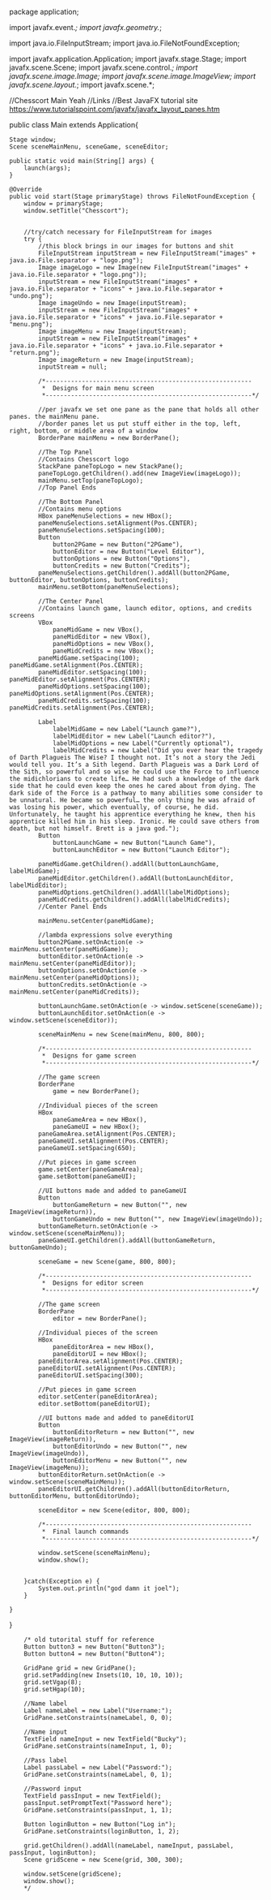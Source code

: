 package application;

import javafx.event.*;
import javafx.geometry.*;

import java.io.FileInputStream;
import java.io.FileNotFoundException;

import javafx.application.Application;
import javafx.stage.Stage;
import javafx.scene.Scene;
import javafx.scene.control.*;
import javafx.scene.image.Image;
import javafx.scene.image.ImageView;
import javafx.scene.layout.*;
import javafx.scene.*;

//Chesscort Main Yeah
//Links
//Best JavaFX tutorial site https://www.tutorialspoint.com/javafx/javafx_layout_panes.htm


public class Main extends Application{
	
	Stage window;
	Scene sceneMainMenu, sceneGame, sceneEditor;
	
	public static void main(String[] args) {
		launch(args);
	}
	
	@Override
	public void start(Stage primaryStage) throws FileNotFoundException {
		window = primaryStage;
		window.setTitle("Chesscort");
		
		
		//try/catch necessary for FileInputStream for images
		try {
			//this block brings in our images for buttons and shit
			FileInputStream inputStream = new FileInputStream("images" + java.io.File.separator + "logo.png");
			Image imageLogo = new Image(new FileInputStream("images" + java.io.File.separator + "logo.png"));
			inputStream = new FileInputStream("images" + java.io.File.separator + "icons" + java.io.File.separator + "undo.png");
			Image imageUndo = new Image(inputStream);
			inputStream = new FileInputStream("images" + java.io.File.separator + "icons" + java.io.File.separator + "menu.png");
			Image imageMenu = new Image(inputStream);
			inputStream = new FileInputStream("images" + java.io.File.separator + "icons" + java.io.File.separator + "return.png");
			Image imageReturn = new Image(inputStream);
			inputStream = null;
			
			/*---------------------------------------------------------
			 *  Designs for main menu screen
			 *---------------------------------------------------------*/
			
			//per javafx we set one pane as the pane that holds all other panes. the mainMenu pane.
			//border panes let us put stuff either in the top, left, right, bottom, or middle area of a window
			BorderPane mainMenu = new BorderPane();
			
			//The Top Panel
			//Contains Chesscort logo
			StackPane paneTopLogo = new StackPane();
			paneTopLogo.getChildren().add(new ImageView(imageLogo));
			mainMenu.setTop(paneTopLogo);
			//Top Panel Ends
			
			//The Bottom Panel
			//Contains menu options
			HBox paneMenuSelections = new HBox();
			paneMenuSelections.setAlignment(Pos.CENTER);
			paneMenuSelections.setSpacing(100);
			Button
				button2PGame = new Button("2PGame"), 
				buttonEditor = new Button("Level Editor"), 
				buttonOptions = new Button("Options"), 
				buttonCredits = new Button("Credits");
			paneMenuSelections.getChildren().addAll(button2PGame, buttonEditor, buttonOptions, buttonCredits);
			mainMenu.setBottom(paneMenuSelections);
			
			//The Center Panel
			//Contains launch game, launch editor, options, and credits screens
			VBox
				paneMidGame = new VBox(), 
				paneMidEditor = new VBox(), 
				paneMidOptions = new VBox(), 
				paneMidCredits = new VBox();
			paneMidGame.setSpacing(100); paneMidGame.setAlignment(Pos.CENTER);
			paneMidEditor.setSpacing(100); paneMidEditor.setAlignment(Pos.CENTER);
			paneMidOptions.setSpacing(100); paneMidOptions.setAlignment(Pos.CENTER);
			paneMidCredits.setSpacing(100); paneMidCredits.setAlignment(Pos.CENTER);
			
			Label
				labelMidGame = new Label("Launch game?"),
				labelMidEditor = new Label("Launch editor?"),
				labelMidOptions = new Label("Currently optional"),
				labelMidCredits = new Label("Did you ever hear the tragedy of Darth Plagueis The Wise? I thought not. It’s not a story the Jedi would tell you. It’s a Sith legend. Darth Plagueis was a Dark Lord of the Sith, so powerful and so wise he could use the Force to influence the midichlorians to create life… He had such a knowledge of the dark side that he could even keep the ones he cared about from dying. The dark side of the Force is a pathway to many abilities some consider to be unnatural. He became so powerful… the only thing he was afraid of was losing his power, which eventually, of course, he did. Unfortunately, he taught his apprentice everything he knew, then his apprentice killed him in his sleep. Ironic. He could save others from death, but not himself. Brett is a java god.");
			Button
				buttonLaunchGame = new Button("Launch Game"),
				buttonLaunchEditor = new Button("Launch Editor");
			
			paneMidGame.getChildren().addAll(buttonLaunchGame, labelMidGame);
			paneMidEditor.getChildren().addAll(buttonLaunchEditor, labelMidEditor);
			paneMidOptions.getChildren().addAll(labelMidOptions);
			paneMidCredits.getChildren().addAll(labelMidCredits);
			//Center Panel Ends
			
			mainMenu.setCenter(paneMidGame);
			
			//lambda expressions solve everything
			button2PGame.setOnAction(e -> mainMenu.setCenter(paneMidGame));
			buttonEditor.setOnAction(e -> mainMenu.setCenter(paneMidEditor));
			buttonOptions.setOnAction(e -> mainMenu.setCenter(paneMidOptions));
			buttonCredits.setOnAction(e -> mainMenu.setCenter(paneMidCredits));
			
			buttonLaunchGame.setOnAction(e -> window.setScene(sceneGame));
			buttonLaunchEditor.setOnAction(e -> window.setScene(sceneEditor));

			sceneMainMenu = new Scene(mainMenu, 800, 800);
			
			/*---------------------------------------------------------
			 *  Designs for game screen
			 *---------------------------------------------------------*/
			
			//The game screen
			BorderPane 
				game = new BorderPane();
			
			//Individual pieces of the screen
			HBox
				paneGameArea = new HBox(),
				paneGameUI = new HBox();
			paneGameArea.setAlignment(Pos.CENTER);
			paneGameUI.setAlignment(Pos.CENTER);
			paneGameUI.setSpacing(650);
			
			//Put pieces in game screen
			game.setCenter(paneGameArea);
			game.setBottom(paneGameUI);
			
			//UI buttons made and added to paneGameUI
			Button
				buttonGameReturn = new Button("", new ImageView(imageReturn)),
				buttonGameUndo = new Button("", new ImageView(imageUndo));
			buttonGameReturn.setOnAction(e -> window.setScene(sceneMainMenu));
			paneGameUI.getChildren().addAll(buttonGameReturn, buttonGameUndo);
			
			sceneGame = new Scene(game, 800, 800);
			
			/*---------------------------------------------------------
			 *  Designs for editor screen
			 *---------------------------------------------------------*/
			
			//The game screen
			BorderPane 
				editor = new BorderPane();
			
			//Individual pieces of the screen
			HBox
				paneEditorArea = new HBox(),
				paneEditorUI = new HBox();
			paneEditorArea.setAlignment(Pos.CENTER);
			paneEditorUI.setAlignment(Pos.CENTER);
			paneEditorUI.setSpacing(300);
			
			//Put pieces in game screen
			editor.setCenter(paneEditorArea);
			editor.setBottom(paneEditorUI);
			
			//UI buttons made and added to paneEditorUI
			Button
				buttonEditorReturn = new Button("", new ImageView(imageReturn)),
				buttonEditorUndo = new Button("", new ImageView(imageUndo)),
				buttonEditorMenu = new Button("", new ImageView(imageMenu));
			buttonEditorReturn.setOnAction(e -> window.setScene(sceneMainMenu));
			paneEditorUI.getChildren().addAll(buttonEditorReturn, buttonEditorMenu, buttonEditorUndo);
			
			sceneEditor = new Scene(editor, 800, 800);
			
			/*---------------------------------------------------------
			 *  Final launch commands
			 *---------------------------------------------------------*/
			
			window.setScene(sceneMainMenu);
			window.show();
			
			
		}catch(Exception e) {
			System.out.println("god damn it joel");
		}
		
	}

}
		
		/* old tutorital stuff for reference
		Button button3 = new Button("Button3");
		Button button4 = new Button("Button4");
		
		GridPane grid = new GridPane();
		grid.setPadding(new Insets(10, 10, 10, 10));
		grid.setVgap(8);
		grid.setHgap(10);
		
		//Name label
		Label nameLabel = new Label("Username:");
		GridPane.setConstraints(nameLabel, 0, 0);
		
		//Name input
		TextField nameInput = new TextField("Bucky");
		GridPane.setConstraints(nameInput, 1, 0);
		
		//Pass label
		Label passLabel = new Label("Password:");
		GridPane.setConstraints(nameLabel, 0, 1);
		
		//Password input
		TextField passInput = new TextField();
		passInput.setPromptText("Password here");
		GridPane.setConstraints(passInput, 1, 1);
		
		Button loginButton = new Button("Log in");
		GridPane.setConstraints(loginButton, 1, 2);
		
		grid.getChildren().addAll(nameLabel, nameInput, passLabel, passInput, loginButton);
		Scene gridScene = new Scene(grid, 300, 300);

		window.setScene(gridScene);
		window.show();
		*/
		

